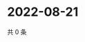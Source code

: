 # 2022-08-21

共 0 条

<!-- BEGIN WEIBO -->
<!-- 最后更新时间 Sun Aug 21 2022 23:00:42 GMT+0800 (China Standard Time) -->

<!-- END WEIBO -->
